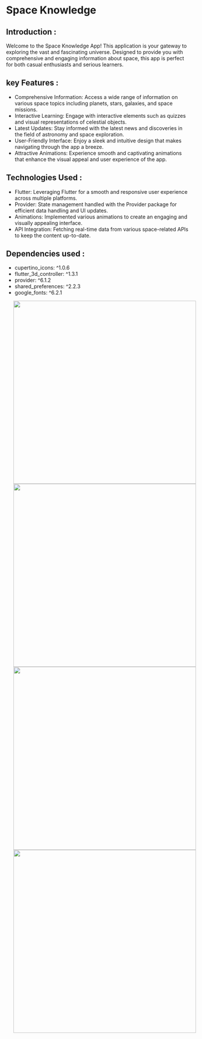 # Space Knowledge

## Introduction : 
Welcome to the Space Knowledge App! This application is your gateway to exploring the vast and fascinating universe. Designed to provide you with comprehensive and engaging information about space, this app is perfect for both casual enthusiasts and serious learners.

## key Features : 
* Comprehensive Information: Access a wide range of information on various space topics including planets, stars, galaxies, and space missions.
* Interactive Learning: Engage with interactive elements such as quizzes and visual representations of celestial objects.
* Latest Updates: Stay informed with the latest news and discoveries in the field of astronomy and space exploration.
* User-Friendly Interface: Enjoy a sleek and intuitive design that makes navigating through the app a breeze.
* Attractive Animations: Experience smooth and captivating animations that enhance the visual appeal and user experience of the app.

## Technologies Used :
* Flutter: Leveraging Flutter for a smooth and responsive user experience across multiple platforms.
* Provider: State management handled with the Provider package for efficient data handling and UI updates.
* Animations: Implemented various animations to create an engaging and visually appealing interface.
* API Integration: Fetching real-time data from various space-related APIs to keep the content up-to-date.

## Dependencies used : 
* cupertino_icons: ^1.0.6
* flutter_3d_controller: ^1.3.1
* provider: ^6.1.2
* shared_preferences: ^2.2.3
* google_fonts: ^6.2.1








<div >
<img src="https://github.com/user-attachments/assets/6d30e1bc-e152-4312-8a51-a42b68ccce75" height=500px hspace=20>
<img src="https://github.com/user-attachments/assets/7017940a-e40a-485a-833b-9ca59ee5e6a1" height=500px hspace=20>
<img src="https://github.com/user-attachments/assets/ef7ae29f-7ad5-4365-a5a2-d93b5e203212" height=500px hspace=20>
<img src="https://github.com/user-attachments/assets/3e07e2eb-2ed4-4c72-9134-0cae56ee195c" height=500px hspace=20>


</div>




